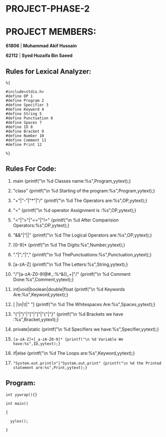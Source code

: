# PROJECT-PHASE-2

# PROJECT MEMBERS:

**61806** | **Muhammad Akif Hussain**
  
**62112** | **Syed Huzaifa Bin Saeed**

## Rules for Lexical Analyzer:

    %{

    #include<stdio.h>
    #define OP 1
    #define Program 2
    #define Specifier 3
    #define Keyword 4
    #define String 5
    #define Punctuation 6 
    #define Spaces 7
    #define ID 8
    #define Bracket 9 
    #define Number 10
    #define Comment 11
    #define Print 12
 
    %}
    
    
    

## Rules For Code:

1.	main {printf("\n %d Classes name:%s",Program,yytext);}

2.	"class" {printf("\n %d Starting of the program:%s",Program,yytext);}

3.	"+"|"-"|"*"|"/" {printf("\n %d The  Operators are:%s",OP,yytext);}

4.	"=" {printf("\n %d operator Assignment is :%s",OP,yytext);}

5.	"<"|">"|"=="|"!=" {printf("\n %d After Comparision Operators:%s",OP,yytext);}

6.	"&&"|"||" {printf("\n %d The Logical Operators are:%s",OP,yytext);}

7.	[0-9]* {printf("\n %d The Digits:%s",Number,yytext);}

8.	"."|";"|"," {printf("\n %d ThePunctuations:%s",Punctuation,yytext);}

9.	[a-zA-Z] {printf("\n %d The Letters:%s",String,yytext);}

10.	"/"[a-zA-Z0-9!@#.,:$%^&()_+]|"/"[a-zA-Z0-9!@#$%^&()_+]"/" {printf("\n %d Comment Done:%s",Comment,yytext);}

11.	int|void|boolean|double|float {printf("\n %d Keywords Are:%s",Keyword,yytext);}

12.	[ |\n|\t|" "] {printf("\n %d The Whitespaces Are:%s",Spaces,yytext);}

13.	"("|")"|"["|"]"|"{"|"}" {printf("\n %d Brackets we have :%s",Bracket,yytext);}

14.	private|static {printf("\n %d Specifiers we have:%s",Specifier,yytext);}
	
15.     [a-zA-Z]+[_a-zA-Z0-9]* {printf("\n %d Variable We have:%s",ID,yytext);}

16.	if|else {printf("\n %d The Loops are:%s",Keyword,yytext);}

17.     "System.out.println"|"System.out.print" {printf("\n %d the Printed statement are:%s",Print,yytext);}





## Program:
    int yywrap(){}
    
    int main()

    {

      yylex();

    }
